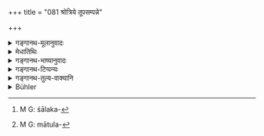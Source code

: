 +++
title = "081 श्रोत्रिये तूपसम्पन्ने"

+++

<details><summary>गङ्गानथ-मूलानुवादः</summary>

In the case of a learned companion, one shall remain impure for three days; in the case of a maternal uncle, a pupil, an officiating priest and relation, for a night along with the two days (preceding and following it).—(80).
</details>

<details><summary>मेधातिथिः</summary>

वेदशाखाध्यायी **श्रोत्रियः** । **उपसंपन्नः** मैत्र्या प्रयोजनेन वा केनचित् संगतः शीलेन युक्तो वा । पूर्वं तु सब्रह्मचारिण्य् एकाहम् अगृहीतवेदे दृष्टम् (म्ध् ५.७०) । अभिधानकोशे तु उपसंपन्नो मृतपर्यायः । बहुकालत्वाद् आशौचस्य पूर्वैव व्याख्या ज्यायसी । 

- <u>अन्ये तु</u> "**श्रोत्रिये मातुले त्रिरात्रम्**" इत्य् एव संबन्धन्ति, **पक्षिणीं रात्रिम्** इति शिष्यादिभिः । 

- **बान्धवाः** श्यालकमातृष्वस्रेयादयः[^१८२] । यदा तु "**मातुले पक्षिणीम्**" इति संबन्धस्, तदा मातुले[^१८३] बान्धवत्वाद् एव सिद्धा पक्षिणी । पुनर्वचनं नित्यार्थम् । तेनान्येषु बान्धवेषु यथाकामम् ॥ ५.८० ॥


[^१८३]:
     M G: mātula-


[^१८२]:
     M G: śālaka-
</details>

<details><summary>गङ्गानथ-भाष्यानुवादः</summary>

‘*Learned*’—Who has studied the Vedic text.

‘*Companion*’—who, through friendship, has been living with one. Or ‘*upasampanna*’ may mean *endowed with good character*.

What has been said before (Verse 70) regarding the case of ‘fellow-students’ pertains to those who have not yet got up the entire Veda.

In lexicons the term ‘*upasampanna*’ appears as a synonym for ‘dead’; but in view of the long period of impurity laid down (which would not be compatible with the case of a *stranger*), the former explanation is the better of the two.

Others construe the text otherwise—explaining it to mean that ‘the impurity lasts for three clays in the case of the *learned maternal uncle*’ and ‘for a night along with the two days in the case of the pupil, etc.’

The term ‘*relation*’ stands for the wife’s brother, the son of the maternal aunt and so forth.

When we connect the ‘maternal uncle’ with^(‘)the night along with the two days’,—then, since this period would be already applicable to the case of the maternal uncle by reason of his being a ‘*relation*’, the separate mention of him should he taken as making the rule compulsory in his case; and this would mean that in the case of other *relations*, it would be discretionary.—(80)
</details>

<details><summary>गङ्गानथ-टिप्पन्यः</summary>

(Verse 81 of others.)

‘*Upasampanne*’—(a) ‘who lives with one out of friendship or on
business’ or (b) ‘endowed with good character’ (Medhātithi);—(c)
‘neighbour’ (Nārāyaṇa);—(d) ‘dead’ (suggested but rejected by
Medhātithi).

This verse is quoted in *Mitākṣarā* (on 3.24), which adds the following
notes:—‘*Upasampanna*’ means either ‘related by friendship or
neighbourliness’ or ‘possessed of good character’;—the ‘*mātula*’
includes the maternal cousin and other relations of that kind, and the
‘*bāndhava*’ stands for one’s own ‘*bāndhava*’ as also those of his
father and mother;—in *Nityācārapradīpa* (p. 129), which explains
‘*npasampanna*’ as ‘living in one’s own house’, *i.e*., if a Vedic
scholar living in one’s house happens to die etc.

It is quoted in *Parāśaramādhava* (Ācāra, p. 610), which explains
‘*Śrotriya*’ as standing for one who has learnt the same rescensional
text as the person himself,—‘*Upasampanna*’ as one who is endowed with
friendliness or neighbourliness;—in *Madanapārijāta* (p. 431), as laying
down the rule relating to the case of the highly qualified *Śrotriya*,
or such near relations as the maternal uncle and the like; it explains
‘*upasampanna*’ as one endowed with friendliness or with good
qualities;—and in *Hāralatā* (p. 76), which adds the explanation:—‘on
the death of a Vedic Scholar belonging to another family in one’s own
house,—or on that of a Vedic Scholar who is *a near* *neighbour*
(‘*upasampanna*’) etc.’—and in the case of the mother’s uterine brother,
if the death takes place in another place, the impurity lasts for two
days and one night,—‘*Śiṣya*’, one who, though initiated by some one
else, has learnt, from one a portion of the Veda, or the subsidiary
sciences—in this case also the impurity lasts for two days and one
night,—‘*ṛtvik*’ one who has officiated at one’s sacrifices,—‘bāndhava’,
blood relation.
</details>

<details><summary>गङ्गानथ-तुल्य-वाक्यानि</summary>

*Gautama* (14.20, 22).—‘The impurity lasts for a night along with the
preceding and following days, on the death of a relative who is not a
*Sapiṇḍa*, or a relative by marriage, or a fellow-student; for one day,
on the death of a *Śrotriya* dwelling in the same house.’

*Baudhāyana* (1.11-29, 30).—‘For three days, on the death of an
officiating priest; of a pupil, of one who has the same spiritual guide,
of a fellow-student, three days, one day and night, one day and so
forth.’

*Viṣṇu* (22.44).—‘he becomes pure in one day, on the death of the wife
or son of his Teacher, or on that of his Subteacher, or his maternal
uncle, or his father-in-law, or a brother-in-law, or a fellow-student,
or a pupil.’

*Yājñavalkya* (3.24).—‘For one day, on the death of the *guru*, a pupil,
an Exponent, a maternal uncle, or a Vedic scholar.’

*Pracetas* (Parāśaramādhava, p. 610).—‘On the death of the mother’s
sister, the maternal uncle, the father-in-law, the mother-in-law, the
*guru*, the officiating priest and the person for whom one
officiates,—purification is obtained in three days.’
</details>

<details><summary>Bühler</summary>

081	For a Srotriya who resides with (him out of affection), a man shall be impure for three days; for a maternal uncle, a pupil, an officiating priest, or a maternal relative, for one night together with the preceding and following days.
</details>
